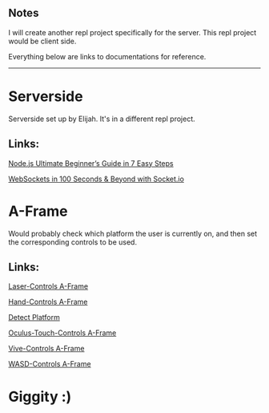 ## Notes
I will create another repl project specifically for the server. This repl project would be client side.

Everything below are links to documentations for reference.
***
# **Serverside**
Serverside set up by Elijah. It's in a different repl project.

## Links:
[Node.js Ultimate Beginner’s Guide in 7 Easy Steps](https://www.youtube.com/watch?v=ENrzD9HAZK4&ab_channel=Fireship)

[WebSockets in 100 Seconds & Beyond with Socket.io](https://www.youtube.com/watch?v=1BfCnjr_Vjg&ab_channel=Fireship)

# **A-Frame**
Would probably check which platform the user is currently on, and then set the corresponding controls to be used.

## Links:
[Laser-Controls A-Frame](https://aframe.io/docs/1.5.0/components/laser-controls.html)

[Hand-Controls A-Frame](https://aframe.io/docs/1.5.0/components/hand-controls.html)

[Detect Platform](https://aframe.io/docs/1.3.0/core/utils.html#aframe-utils-device)

[Oculus-Touch-Controls A-Frame](https://aframe.io/docs/1.5.0/components/oculus-touch-controls.html)

[Vive-Controls A-Frame](https://aframe.io/docs/1.5.0/components/vive-controls.html)

[WASD-Controls A-Frame](https://aframe.io/docs/1.5.0/components/wasd-controls.html)

# **Giggity :)**